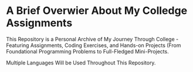 # A Brief Overwier About My Colledge Assignments


This Repository is a Personal Archive of My Journey Through College - Featuring Assignments, Coding Exercises, and Hands-on Projects (From Foundational Programming Problems to Full-Fledged Mini-Projects.


Multiple Languages Will be Used Throughout This Repository.